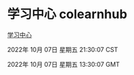 # 学习中心 colearnhub
[学习中心](http://27.19.33.125:56308/colearnhub/)

2022年 10月 07日 星期五 21:30:07 CST

2022年 10月 07日 星期五 13:30:07 GMT
